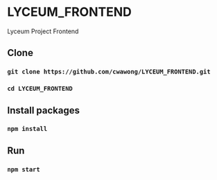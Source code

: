 # LYCEUM_FRONTEND
Lyceum Project Frontend

## Clone
### `git clone https://github.com/cwawong/LYCEUM_FRONTEND.git`
### `cd LYCEUM_FRONTEND`

## Install packages
### `npm install`

## Run
### `npm start`
